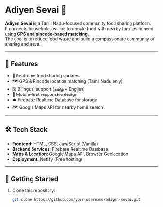# Adiyen Sevai 🍲

**Adiyen Sevai** is a Tamil Nadu–focused community food sharing platform.  
It connects households willing to donate food with nearby families in need using **GPS and pincode-based matching**.  
The goal is to reduce food waste and build a compassionate community of sharing and seva.

---

## 🌟 Features
- 🔄 Real-time food sharing updates  
- 🗺️ GPS & Pincode location matching (Tamil Nadu only)  
- 🈺 Bilingual support (தமிழ் + English)  
- 📱 Mobile-first responsive design  
- ☁️ Firebase Realtime Database for storage  
- 🗺️ Google Maps API for nearby home search  

---

## 🛠️ Tech Stack
- **Frontend:** HTML, CSS, JavaScript (Vanilla)  
- **Backend Services:** Firebase Realtime Database  
- **Maps & Location:** Google Maps API, Browser Geolocation  
- **Deployment:** Netlify (Free hosting)  

---

## 🚀 Getting Started
1. Clone this repository:
   ```bash
   git clone https://github.com/your-username/adiyen-sevai.git
